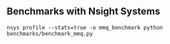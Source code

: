 ## Benchmarks with Nsight Systems
```
nsys profile --stats=true -o mmq_benchmark python benchmarks/benchmark_mmq.py
```